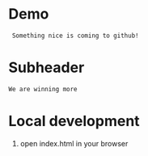 #   Demo
 
     Something nice is coming to github!

 
  # Subheader

    We are winning more

  # Local development 

  1. open index.html in your browser
 
 
 
